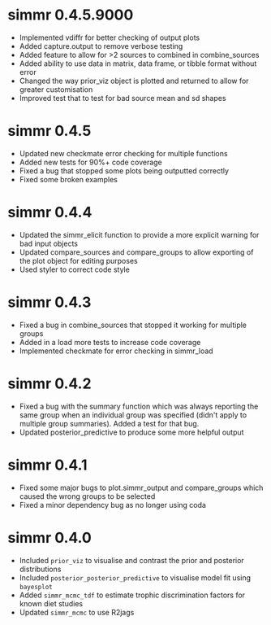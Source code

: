 # simmr 0.4.5.9000

  - Implemented vdiffr for better checking of output plots
  - Added capture.output to remove verbose testing
  - Added feature to allow for >2 sources to combined in combine_sources
  - Added ability to use data in matrix, data frame, or tibble format without error
  - Changed the way prior_viz object is plotted and returned to allow for greater customisation
  - Improved test that to test for bad source mean and sd shapes

# simmr 0.4.5

  - Updated new checkmate error checking for multiple functions
  - Added new tests for 90%+ code coverage
  - Fixed a bug that stopped some plots being outputted correctly
  - Fixed some broken examples

# simmr 0.4.4

  - Updated the simmr_elicit function to provide a more explicit warning for bad input objects
  - Updated compare_sources and compare_groups to allow exporting of the plot object for editing purposes
  - Used styler to correct code style

# simmr 0.4.3

  - Fixed a bug in combine_sources that stopped it working for multiple groups
  - Added in a load more tests to increase code coverage
  - Implemented checkmate for error checking in simmr_load

# simmr 0.4.2

  - Fixed a bug with the summary function which was always reporting the same group when an individual group was specified (didn't apply to multiple group summaries). Added a test for that bug.
  - Updated posterior_predictive to produce some more helpful output

# simmr 0.4.1

  - Fixed some major bugs to plot.simmr_output and compare_groups which caused the wrong groups to be selected
  - Fixed a minor dependency bug as no longer using coda

# simmr 0.4.0

  - Included `prior_viz` to visualise and contrast the prior and posterior distributions
  - Included `posterior_posterior_predictive` to visualise model fit using `bayesplot`
  - Added `simmr_mcmc_tdf` to estimate trophic discrimination factors for known diet studies
  - Updated `simmr_mcmc` to use R2jags 

